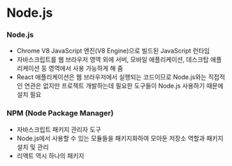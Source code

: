 # Node.js

### Node.js

- Chrome V8 JavaScript 엔진(V8 Engine)으로 빌드된 JavaScript 런타임
- 자바스크립트를 웹 브라우저 영역 외에 서버, 모바일 애플리케이션, 데스크탑 애플리케이션 등 영역에서 사용 가능하게 해 줌
- React 애플리케이션은 웹 브라우저에서 실행되는 코드이므로 Node.js와는 직접적인 연관은 없지만 프로젝트 개발하는데 필요한 도구들이 Node.js 사용하기 때문에 설치 필요


### NPM (Node Package Manager)

- 자바스크립트 패키지 관리자 도구
- Node.js에서 사용할 수 있는 모듈들을 패키지화하여 모아둔 저장소 역할과 패키지 설치 및 관리 
- 리액트 역시 하나의 패키지